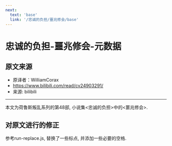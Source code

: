 ```yaml
---
next:
  text: 'base'
  link: '/忠诚的负担/噩兆修会/base'
---
```


# 忠诚的负担-噩兆修会-元数据

## 原文来源

+ 原译者：WilliamCorax
+ <https://www.bilibili.com/read/cv24903291/>
+ 来源: bilibili

------

本文为荷鲁斯叛乱系列的第48部, 小说集<忠诚的负担>中的<噩兆修会>.

## 对原文进行的修正

参考run-replace.js, 替换了一些标点, 并添加一些必要的空格.
